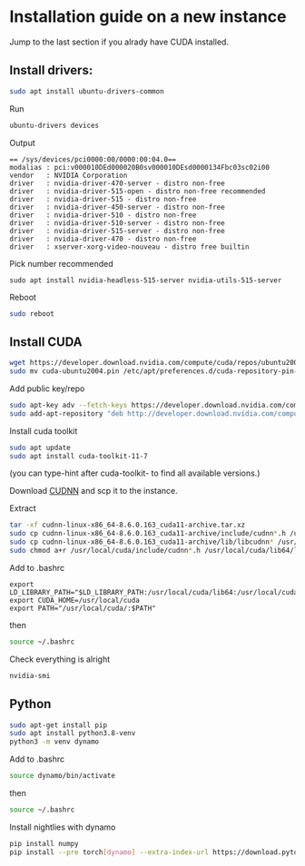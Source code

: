 # Installation guide on a new instance

Jump to the last section if you alrady have CUDA installed.

## Install drivers:

```bash
sudo apt install ubuntu-drivers-common
```

Run

```bash
ubuntu-drivers devices
```

Output

```
== /sys/devices/pci0000:00/0000:00:04.0==
modalias : pci:v000010DEd000020B0sv000010DEsd0000134Fbc03sc02i00
vendor   : NVIDIA Corporation
driver   : nvidia-driver-470-server - distro non-free
driver   : nvidia-driver-515-open - distro non-free recommended
driver   : nvidia-driver-515 - distro non-free
driver   : nvidia-driver-450-server - distro non-free
driver   : nvidia-driver-510 - distro non-free
driver   : nvidia-driver-510-server - distro non-free
driver   : nvidia-driver-515-server - distro non-free
driver   : nvidia-driver-470 - distro non-free
driver   : xserver-xorg-video-nouveau - distro free builtin 
```

Pick number recommended

```
sudo apt install nvidia-headless-515-server nvidia-utils-515-server
```

Reboot
```bash
sudo reboot
```

## Install CUDA

```bash
wget https://developer.download.nvidia.com/compute/cuda/repos/ubuntu2004/x86_64/cuda-ubuntu2004.pin
sudo mv cuda-ubuntu2004.pin /etc/apt/preferences.d/cuda-repository-pin-600
```

Add public key/repo
```bash
sudo apt-key adv --fetch-keys https://developer.download.nvidia.com/compute/cuda/repos/ubuntu2004/x86_64/3bf863cc.pub
sudo add-apt-repository "deb http://developer.download.nvidia.com/compute/cuda/repos/ubuntu2004/x86_64/ /"
```

Install cuda toolkit

```bash
sudo apt update
sudo apt install cuda-toolkit-11-7
```

(you can type-hint after cuda-toolkit- to find all available versions.)

Download [CUDNN](https://developer.nvidia.com/cudnn) and scp it to the instance.

Extract

```bash
tar -xf cudnn-linux-x86_64-8.6.0.163_cuda11-archive.tar.xz
sudo cp cudnn-linux-x86_64-8.6.0.163_cuda11-archive/include/cudnn*.h /usr/local/cuda/include 
sudo cp cudnn-linux-x86_64-8.6.0.163_cuda11-archive/lib/libcudnn* /usr/local/cuda/lib64
sudo chmod a+r /usr/local/cuda/include/cudnn*.h /usr/local/cuda/lib64/libcudnn*
```

Add to .bashrc

```
export LD_LIBRARY_PATH="$LD_LIBRARY_PATH:/usr/local/cuda/lib64:/usr/local/cuda/extras/CUPTI/lib64"
export CUDA_HOME=/usr/local/cuda
export PATH="/usr/local/cuda/:$PATH"
```

then

```bash
source ~/.bashrc
```

Check everything is alright

```bash
nvidia-smi
```

## Python

```bash
sudo apt-get install pip
sudo apt install python3.8-venv
python3 -m venv dynamo
```

Add to .bashrc
```bash
source dynamo/bin/activate
```

then

```bash
source ~/.bashrc
```

Install nightlies with dynamo

```bash
pip install numpy
pip install --pre torch[dynamo] --extra-index-url https://download.pytorch.org/whl/nightly/cu117/
```
